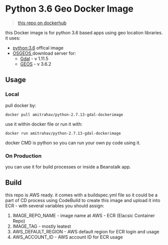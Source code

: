 # Python 3.6 Geo Docker Image
> [this repo on dockerhub](https://hub.docker.com/r/amitrahav/python-3.6-gdal-dockerimage/)

this Docker image is for python 3.6 based apps using geo location libraries.
it uses:
* [python:3.6](https://hub.docker.com/_/python/) offical image
* [OSGEOS ](http://www.osgeo.org/) download server for:
    * [Gdal](http://www.gdal.org/) - v 1.11.5
    * [GEOS](http://geos.osgeo.org/) - v 3.6.2


## Usage
### Local
pull docker by:
```
docker pull amitrahav/python-2.7.13-gdal-dockerimage
```

use it within docker file or run it with:
```
docker run amitrahav/python-2.7.13-gdal-dockerimage
```
docker CMD is python so you can run your own py code using it.
### On Production

you can use it for build processes or inside a Beanstalk app.

## Build
this repo is AWS ready.
it comes with a buildspec.yml file so it could be a part of CD process using CodeBuild to create this image and upload it into ECR - with several variables you should assign:
1. IMAGE_REPO_NAME - image name at AWS - ECR (Elacsic Container Repo)
2. IMAGE_TAG - mostly leatest
3. AWS_DEFAULT_REGION - AWS default region for ECR login and usage
4. AWS_ACCOUNT_ID - AWS account ID for ECR usage
